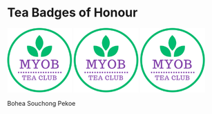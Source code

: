 # Tea Badges of Honour

<img width="150" height="150" src="./images/logo.png">
<img width="150" height="150" src="./images/logo.png">
<img width="150" height="150" src="./images/logo.png">

Bohea
Souchong
Pekoe
